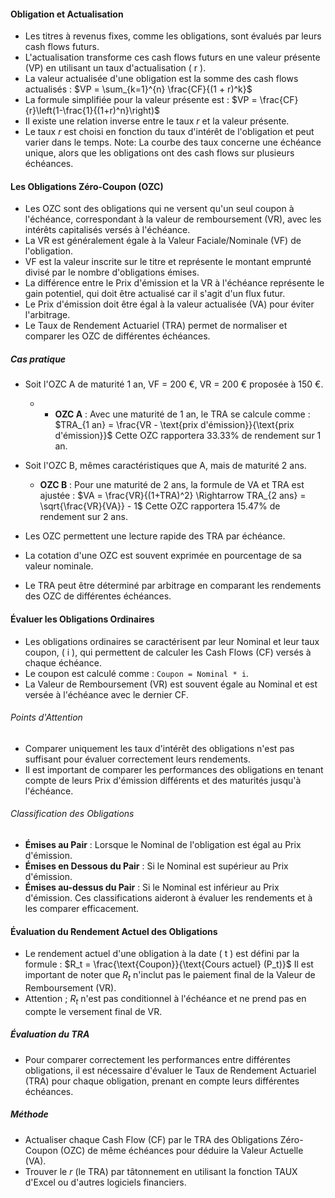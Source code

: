 ####  Obligation et Actualisation
- Les titres à revenus fixes, comme les obligations, sont évalués par leurs cash flows futurs.
- L'actualisation transforme ces cash flows futurs en une valeur présente (VP) en utilisant un taux d'actualisation \( r \).
- La valeur actualisée d'une obligation est la somme des cash flows actualisés : $VP = \sum_{k=1}^{n} \frac{CF}{(1 + r)^k}$
- La formule simplifiée pour la valeur présente est : $VP = \frac{CF}{r}\left(1-\frac{1}{(1+r)^n}\right)$
- Il existe une relation inverse entre le taux $r$ et la valeur présente.
- Le taux $r$ est choisi en fonction du taux d'intérêt de l'obligation et peut varier dans le temps.
Note: La courbe des taux concerne une échéance unique, alors que les obligations ont des cash flows sur plusieurs échéances.

#### Les Obligations Zéro-Coupon (OZC)
- Les OZC sont des obligations qui ne versent qu'un seul coupon à l'échéance, correspondant à la valeur de remboursement (VR), avec les intérêts capitalisés versés à l'échéance.
- La VR est généralement égale à la Valeur Faciale/Nominale (VF) de l'obligation.
- VF est la valeur inscrite sur le titre et représente le montant emprunté divisé par le nombre d'obligations émises.
- La différence entre le Prix d'émission et la VR à l'échéance représente le gain potentiel, qui doit être actualisé car il s'agit d'un flux futur.
- Le Prix d'émission doit être égal à la valeur actualisée (VA) pour éviter l'arbitrage.
- Le Taux de Rendement Actuariel (TRA) permet de normaliser et comparer les OZC de différentes échéances.
##### Cas pratique
- Soit l'OZC A de maturité 1 an, VF = 200 €, VR = 200 € proposée à 150 €.
	- - **OZC A** : Avec une maturité de 1 an, le TRA se calcule comme : $TRA_{1 an} = \frac{VR - \text{prix d'émission}}{\text{prix d'émission}}$
	  Cette OZC rapportera 33.33% de rendement sur 1 an.

- Soit l'OZC B, mêmes caractéristiques que A, mais de maturité 2 ans.
	- **OZC B** : Pour une maturité de 2 ans, la formule de VA et TRA est ajustée : $VA = \frac{VR}{(1+TRA)^2} \Rightarrow TRA_{2 ans} = \sqrt{\frac{VR}{VA}} - 1$
	  Cette OZC rapportera 15.47% de rendement sur 2 ans.
  
- Les OZC permettent une lecture rapide des TRA par échéance.
- La cotation d'une OZC est souvent exprimée en pourcentage de sa valeur nominale.
- Le TRA peut être déterminé par arbitrage en comparant les rendements des OZC de différentes échéances.
#### Évaluer les Obligations Ordinaires
- Les obligations ordinaires se caractérisent par leur Nominal et leur taux coupon, \( i \), qui permettent de calculer les Cash Flows (CF) versés à chaque échéance.
- Le coupon est calculé comme : `Coupon = Nominal * i`.
- La Valeur de Remboursement (VR) est souvent égale au Nominal et est versée à l'échéance avec le dernier CF.
###### Points d'Attention
- Comparer uniquement les taux d'intérêt des obligations n'est pas suffisant pour évaluer correctement leurs rendements.
- Il est important de comparer les performances des obligations en tenant compte de leurs Prix d'émission différents et des maturités jusqu'à l'échéance.
###### Classification des Obligations
- **Émises au Pair** : Lorsque le Nominal de l'obligation est égal au Prix d'émission.
- **Émises en Dessous du Pair** : Si le Nominal est supérieur au Prix d'émission.
- **Émises au-dessus du Pair** : Si le Nominal est inférieur au Prix d'émission.
Ces classifications aideront à évaluer les rendements et à les comparer efficacement.
#### Évaluation du Rendement Actuel des Obligations
- Le rendement actuel d'une obligation à la date \( t \) est défini par la formule : $R_t = \frac{\text{Coupon}}{\text{Cours actuel} (P_t)}$
	  Il est important de noter que $R_t$ n'inclut pas le paiement final de la Valeur de Remboursement (VR).
- Attention ; $R_t$ n'est pas conditionnel à l'échéance et ne prend pas en compte le versement final de VR.
##### Évaluation du TRA
- Pour comparer correctement les performances entre différentes obligations, il est nécessaire d'évaluer le Taux de Rendement Actuariel (TRA) pour chaque obligation, prenant en compte leurs différentes échéances.
##### Méthode
- Actualiser chaque Cash Flow (CF) par le TRA des Obligations Zéro-Coupon (OZC) de même échéances pour déduire la Valeur Actuelle (VA).
- Trouver le $r$ (le TRA) par tâtonnement en utilisant la fonction TAUX d'Excel ou d'autres logiciels financiers.

